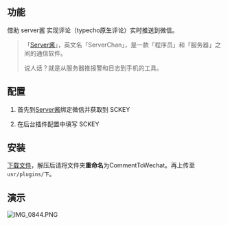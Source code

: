 ## 功能

借助 server酱 实现评论（typecho原生评论）实时推送到微信。

> 「[Server酱][1]」，英文名「ServerChan」，是一款「程序员」和「服务器」之间的通信软件。
> 
> 说人话？就是从服务器推报警和日志到手机的工具。

## 配置

1. 首先到[Server酱][1]绑定微信并获取到 SCKEY

2. 在后台插件配置中填写 SCKEY

## 安装

[下载文件][2]，解压后请将文件夹**重命名**为CommentToWechat。再上传至`usr/plugins/下`。

## 演示


![IMG_0844.PNG][3]


  [1]: http://sc.ftqq.com/3.version
  [2]: https://github.com/lscho/CommentToWechat_for_typecho/archive/master.zip
  [3]: https://static.lscho.com/usr/uploads/2017/03/2176765394.png
